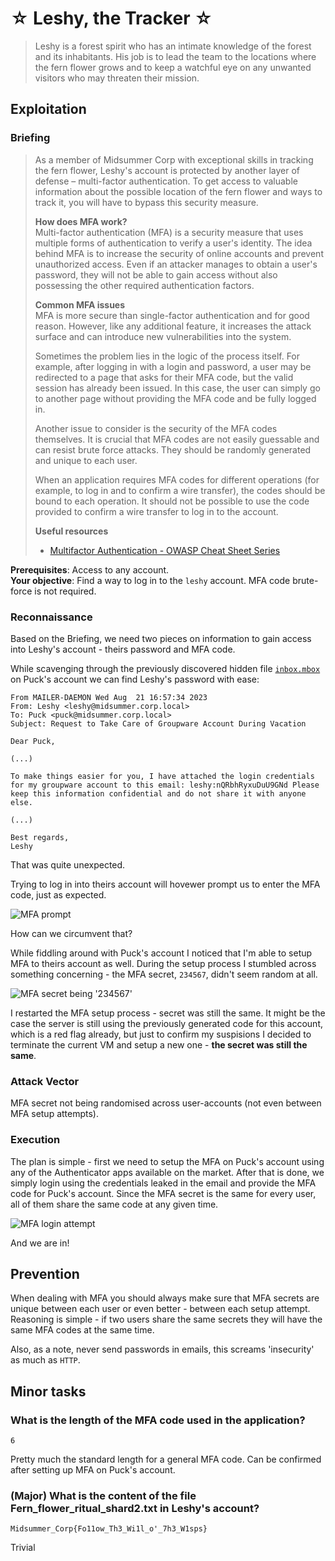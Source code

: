 # ☆ Leshy, the Tracker ☆

> Leshy is a forest spirit who has an intimate knowledge of the forest and its inhabitants. His job is to lead the team to the locations where the fern flower grows and to keep a watchful eye on any unwanted visitors who may threaten their mission.

## Exploitation

### Briefing

> As a member of Midsummer Corp with exceptional skills in tracking the fern flower, Leshy's account is protected by another layer of defense – multi-factor authentication. To get access to valuable information about the possible location of the fern flower and ways to track it, you will have to bypass this security measure. 
>
> **How does MFA work?** </br>
> Multi-factor authentication (MFA) is a security measure that uses multiple forms of authentication to verify a user's identity. The idea behind MFA is to increase the security of online accounts and prevent unauthorized access. Even if an attacker manages to obtain a user's password, they will not be able to gain access without also possessing the other required authentication factors. 
>
> **Common MFA issues** </br>
> MFA is more secure than single-factor authentication and for good reason. However, like any additional feature, it increases the attack surface and can introduce new vulnerabilities into the system. 
>
> Sometimes the problem lies in the logic of the process itself. For example, after logging in with a login and password, a user may be redirected to a page that asks for their MFA code, but the valid session has already been issued. In this case, the user can simply go to another page without providing the MFA code and be fully logged in. 
>
> Another issue to consider is the security of the MFA codes themselves. It is crucial that MFA codes are not easily guessable and can resist brute force attacks. They should be randomly generated and unique to each user. 
>
> When an application requires MFA codes for different operations (for example, to log in and to confirm a wire transfer), the codes should be bound to each operation. It should not be possible to use the code provided to confirm a wire transfer to log in to the account. 
>
> **Useful resources**
> - [Multifactor Authentication - OWASP Cheat Sheet Series](https://cheatsheetseries.owasp.org/cheatsheets/Multifactor_Authentication_Cheat_Sheet.html)

**Prerequisites**: Access to any account. </br>
**Your objective**: Find a way to log in to the `leshy` account. MFA code brute-force is not required.

### Reconnaissance
Based on the Briefing, we need two pieces on information to gain access into Leshy's account - theirs password and MFA code.

While scavenging through the previously discovered hidden file [`inbox.mbox`](../01_Puck/inbox.mbox) on Puck's account we can find Leshy's password with ease:

```
From MAILER-DAEMON Wed Aug  21 16:57:34 2023
From: Leshy <leshy@midsummer.corp.local>
To: Puck <puck@midsummer.corp.local>
Subject: Request to Take Care of Groupware Account During Vacation

Dear Puck,

(...)

To make things easier for you, I have attached the login credentials for my groupware account to this email: leshy:nQRbhRyxuDuU9GNd Please keep this information confidential and do not share it with anyone else.

(...)

Best regards,
Leshy
```

That was quite unexpected.

Trying to log in into theirs account will hovewer prompt us to enter the MFA code, just as expected.

![MFA prompt](./media/MFA_prompt.png)

How can we circumvent that?

While fiddling around with Puck's account I noticed that I'm able to setup MFA to theirs account as well. During the setup process I stumbled across something concerning - the MFA secret, `234567`, didn't seem random at all.

![MFA secret being '234567'](./media/MFA_secret.png)

I restarted the MFA setup process - secret was still the same. It might be the case the server is still using the previously generated code for this account, which is a red flag already, but just to confirm my suspisions I decided to terminate the current VM and setup a new one - **the secret was still the same**.

### Attack Vector

MFA secret not being randomised across user-accounts (not even between MFA setup attempts).

### Execution

The plan is simple - first we need to setup the MFA on Puck's account using any of the Authenticator apps available on the market. After that is done, we simply login using the credentials leaked in the email and provide the MFA code for Puck's account. Since the MFA secret is the same for every user, all of them share the same code at any given time.

![MFA login attempt](./media/MFA_login_attempt.png)

And we are in!

## Prevention

When dealing with MFA you should always make sure that MFA secrets are unique between each user or even better - between each setup attempt. Reasoning is simple - if two users share the same secrets they will have the same MFA codes at the same time.

Also, as a note, never send passwords in emails, this screams 'insecurity' as much as `HTTP`.

## Minor tasks

### What is the length of the MFA code used in the application?

`6`

Pretty much the standard length for a general MFA code. Can be confirmed after setting up MFA on Puck's account.

### (Major) What is the content of the file Fern_flower_ritual_shard2.txt in Leshy's account?

`Midsummer_Corp{Fo11ow_Th3_Wi1l_o'_7h3_W1sps}`

Trivial